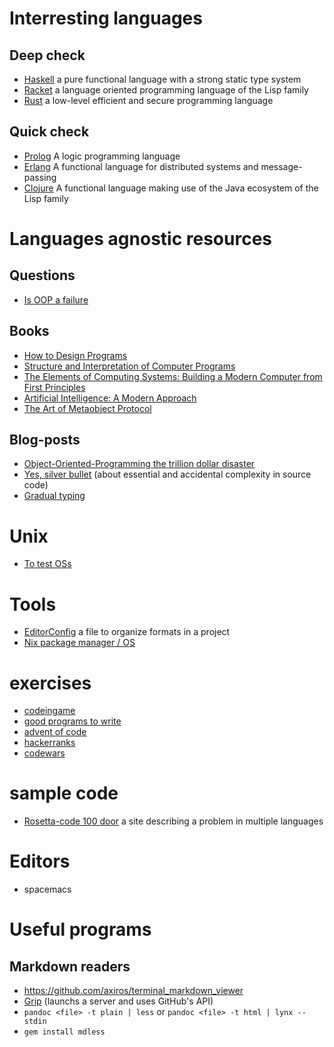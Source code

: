 # Interresting languages
## Deep check
* [Haskell](https://www.haskell.org/)
  a pure functional language with a strong static type system
* [Racket](https://racket-lang.org/)
  a language oriented programming language of the Lisp family
* [Rust](https://www.rust-lang.org/)
  a low-level efficient and secure programming language
## Quick check
* [Prolog](https://www.swi-prolog.org/)
  A logic programming language
* [Erlang](https://www.erlang.org/)
  A functional language for distributed systems and message-passing
* [Clojure](https://clojure.org/)
  A functional language making use of the Java ecosystem of the Lisp family

# Languages agnostic resources

## Questions
* [Is OOP a failure](https://www.quora.com/Was-object-oriented-programming-a-failure/answer/Michael-O-Church)

## Books
* [How to Design Programs](https://en.wikipedia.org/wiki/How_to_Design_Programs)
* [Structure and Interpretation of Computer Programs](https://en.wikipedia.org/wiki/Structure_and_Interpretation_of_Computer_Programs)
* [The Elements of Computing Systems: Building a Modern Computer from First Principles](http://f.javier.io/rep/books/The%20Elements%20of%20Computing%20Systems.pdf)
* [Artificial Intelligence: A Modern Approach](https://en.wikipedia.org/wiki/Artificial_Intelligence:_A_Modern_Approach)
* [The Art of Metaobject Protocol](https://en.wikipedia.org/wiki/The_Art_of_the_Metaobject_Protocol)

## Blog-posts
* [Object-Oriented-Programming the trillion dollar disaster](https://medium.com/better-programming/object-oriented-programming-the-trillion-dollar-disaster-%EF%B8%8F-92a4b666c7c7)
* [Yes, silver bullet](https://blog.ploeh.dk/2019/07/01/yes-silver-bullet/?source=techstories.org) (about essential and accidental complexity in source code)
* [Gradual typing](https://blog.sigplan.org/2019/07/12/gradual-typing-theory-practice/)

# Unix
* [To test OSs](https://www.ostechnix.com/test-100-linux-and-unix-operating-systems-online-for-free/)

# Tools
* [EditorConfig](htpps://editorcondif.org)
  a file to organize formats in a project
* [Nix package manager / OS](https://nixos.org)

# exercises
* [codeingame](https://www.codingame.com/)
* [good programs to write](https://www.reddit.com/r/rust/comments/b0i625/classic_unix_utilities_make_great_beginner/)
* [advent of code](https://adventofcode.com/)
* [hackerranks](https://www.hackerrank.com/)
* [codewars](https://www.codewars.com/)

# sample code
* [Rosetta-code 100 door](Rosettacode.org/wiki/100_door)
  a site describing a problem in multiple languages

# Editors
* spacemacs

# Useful programs
## Markdown readers
* <https://github.com/axiros/terminal_markdown_viewer>
* [Grip](https://github.com/joeyespo/grip) (launchs a server and uses GitHub's API)
* `pandoc <file> -t plain | less` or `pandoc <file> -t html | lynx --stdin`
* `gem install mdless`
